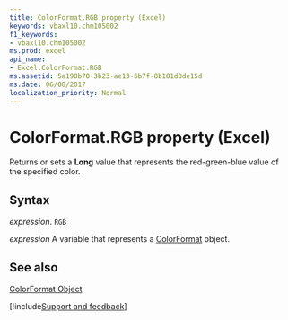 ```yaml
---
title: ColorFormat.RGB property (Excel)
keywords: vbaxl10.chm105002
f1_keywords:
- vbaxl10.chm105002
ms.prod: excel
api_name:
- Excel.ColorFormat.RGB
ms.assetid: 5a190b70-3b23-ae13-6b7f-8b101d0de15d
ms.date: 06/08/2017
localization_priority: Normal
---
```



# ColorFormat.RGB property (Excel)

Returns or sets a  **Long** value that represents the red-green-blue value of the specified color.


## Syntax

_expression_. `RGB`

_expression_ A variable that represents a [ColorFormat](Excel.ColorFormat.md) object.


## See also


[ColorFormat Object](Excel.ColorFormat.md)

[!include[Support and feedback](~/includes/feedback-boilerplate.md)]
